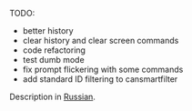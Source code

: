 TODO:
- better history
- clear history and clear screen commands
- code refactoring
- test dumb mode
- fix prompt flickering with some commands
- add standard ID filtering to cansmartfilter

Description in [Russian](https://habr.com/ru/articles/793326/).